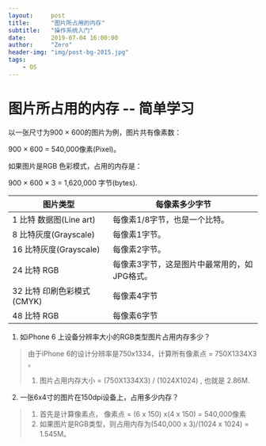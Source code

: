 ```yaml
---
layout:     post
title:      "图片所占用的内存"
subtitle:   "操作系统入门"
date:       2019-07-04 16:00:00
author:     "Zero"
header-img: "img/post-bg-2015.jpg"
tags:
    - OS
---
```


# 图片所占用的内存 -- 简单学习

以一张尺寸为900 × 600的图片为例，图片共有像素数：

900 × 600 = 540,000像素(Pixel)。

如果图片是RGB 色彩模式，占用的内存是：

900 × 600 × 3 = 1,620,000 字节(bytes).


图片类型 | 每像素多少字节
---|---
1 比特 数据图(Line art)| 每像素1/8字节，也是一个比特。
8 比特灰度(Grayscale) |每像素1字节。
16 比特灰度(Grayscale)| 每像素2字节。
24 比特 RGB |  每像素3字节，这是图片中最常用的，如JPG格式。
32 比特 印刷色彩模式(CMYK) |每像素4字节
48 比特 RGB | 每像素6字节


1. 如iPhone 6 上设备分辨率大小的RGB类型图片占用内存多少？
> 由于iPhone 6的设计分辨率是750x1334，计算所有像素点 = 750X1334X3 。
> 1. 图片占用内存大小 = (750X1334X3) / (1024X1024) , 也就是 2.86M.

2. 一张6x4寸的图片在150dpi设备上，占用多少内存？
> 1. 首先是计算像素点， 像素点 = (6 x 150) x(4 x 150) = 540,000像素
> 2. 如果图片是RGB类型，则占用内存为(540,000 x 3)/(1024 x 1024) = 1.545M。
